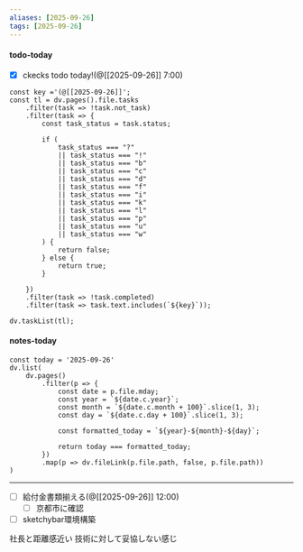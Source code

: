 ```yaml
---
aliases: [2025-09-26]
tags: [2025-09-26]
---
```


#### todo-today

- [x] ckecks todo today!(@[[2025-09-26]] 7:00)

```dataviewjs
const key ='(@[[2025-09-26]]';
const tl = dv.pages().file.tasks
	.filter(task => !task.not_task)
	.filter(task => {
		const task_status = task.status;

		if (
			task_status === "?"
			|| task_status === "!"
			|| task_status === "b"
			|| task_status === "c"
			|| task_status === "d"
			|| task_status === "f"
			|| task_status === "i"
			|| task_status === "k"
			|| task_status === "l"
			|| task_status === "p"
			|| task_status === "u"
			|| task_status === "w"
		) {
			return false;
		} else {
			return true;
		}

	})
	.filter(task => !task.completed)
	.filter(task => task.text.includes(`${key}`));

dv.taskList(tl);
```

#### notes-today

```dataviewjs
const today = '2025-09-26'
dv.list(
	dv.pages()
		.filter(p => {
			const date = p.file.mday;
			const year = `${date.c.year}`;
			const month = `${date.c.month + 100}`.slice(1, 3);
			const day = `${date.c.day + 100}`.slice(1, 3);

			const formatted_today = `${year}-${month}-${day}`;

			return today === formatted_today;
		})
		.map(p => dv.fileLink(p.file.path, false, p.file.path))
)
```

---

- [ ]  給付金書類揃える(@[[2025-09-26]] 12:00)
	- [ ] 京都市に確認
- [ ] sketchybar環境構築

社長と距離感近い
技術に対して妥協しない感じ